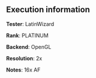 ## Execution information


**Tester**: LatinWizard

**Rank**: PLATINUM

**Backend**: OpenGL

**Resolution**: 2x

**Notes**: 16x AF